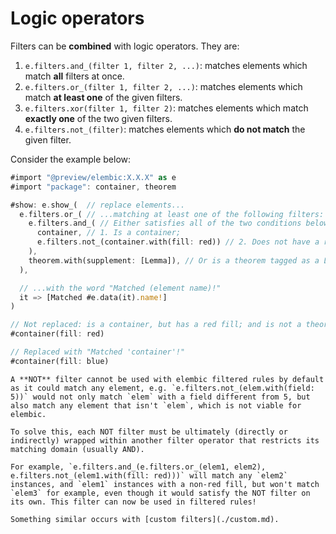 # Logic operators

Filters can be **combined** with logic operators. They are:

1. `e.filters.and_(filter 1, filter 2, ...)`: matches elements which match **all** filters at once.
2. `e.filters.or_(filter 1, filter 2, ...)`: matches elements which match **at least one** of the given filters.
3. `e.filters.xor(filter 1, filter 2)`: matches elements which match **exactly one** of the two given filters.
4. `e.filters.not_(filter)`: matches elements which **do not match** the given filter.

Consider the example below:

```rs
#import "@preview/elembic:X.X.X" as e
#import "package": container, theorem

#show: e.show_(  // replace elements...
  e.filters.or_( // ...matching at least one of the following filters:
    e.filters.and_( // Either satisfies all of the two conditions below:
      container, // 1. Is a container;
      e.filters.not_(container.with(fill: red)) // 2. Does not have a red fill;
    ),
    theorem.with(supplement: [Lemma]), // Or is a theorem tagged as a Lemma...
  ),

  // ...with the word "Matched (element name)!"
  it => [Matched #e.data(it).name!]
)

// Not replaced: is a container, but has a red fill; and is not a theorem.
#container(fill: red)

// Replaced with "Matched 'container'!"
#container(fill: blue)
```

```admonish note title="Restricting NOT's domain"
A **NOT** filter cannot be used with elembic filtered rules by default as it could match any element, e.g. `e.filters.not_(elem.with(field: 5))` would not only match `elem` with a field different from 5, but also match any element that isn't `elem`, which is not viable for elembic.

To solve this, each NOT filter must be ultimately (directly or indirectly) wrapped within another filter operator that restricts its matching domain (usually AND).

For example, `e.filters.and_(e.filters.or_(elem1, elem2), e.filters.not_(elem1.with(fill: red)))` will match any `elem2` instances, and `elem1` instances with a non-red fill, but won't match `elem3` for example, even though it would satisfy the NOT filter on its own. This filter can now be used in filtered rules!

Something similar occurs with [custom filters](./custom.md).
```
